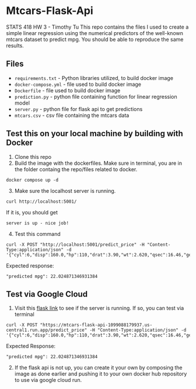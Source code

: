 # Mtcars-Flask-Api

STATS 418 HW 3 - Timothy Tu
This repo contains the files I used to create a simple linear regression using the numerical predictors of the well-known mtcars dataset to predict mpg. You should be able to reproduce the same results.

## Files
* `requirements.txt` - Python libraries utilized, to build docker image
* `docker-compose.yml` - file used to build docker image
* `Dockerfile` - file used to build docker image
* `prediction.py` - python file containing function for linear regression model
* `server.py` - python file for flask api to get predictions
* `mtcars.csv` - csv file containing the mtcars data

## Test this on your local machine by building with Docker

1. Clone this repo
2. Build the image with the dockerfiles. Make sure in terminal, you are in the folder containg the repo/files related to docker.
```
docker compose up -d
```
3. Make sure the localhost server is running.
```
curl http://localhost:5001/
```

If it is, you should get 
```
server is up - nice job!
```

4. Test this command
```
curl -X POST "http://localhost:5001/predict_price" -H "Content-Type:application/json" -d '{"cyl":6,"disp":160.0,"hp":110,"drat":3.90,"wt":2.620,"qsec":16.46,"gear":4,"carb":4}'
```

Expected response:
```
"predicted mpg": 22.024871346931384
```

## Test via Google Cloud
1. Visit this [flask link](https://mtcars-flask-api-1099088179937.us-central1.run.app/) to see if the server is running. If so, you can test via terminal

```
curl -X POST "https://mtcars-flask-api-1099088179937.us-central1.run.app/predict_price" -H "Content-Type:application/json" -d '{"cyl":6,"disp":160.0,"hp":110,"drat":3.90,"wt":2.620,"qsec":16.46,"gear":4,"carb":4}'
```
Expected Response:
```
"predicted mpg": 22.024871346931384
```
2. If the flask api is not up, you can create it your own by composing the image as done earlier and pushing it to your own docker hub repository to use via google cloud run.
